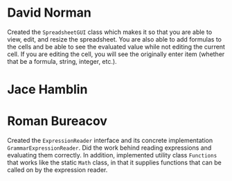 # David Norman
Created the `SpreadsheetGUI` class which makes it so that you are able to view, edit, and resize the spreadsheet.
You are also able to add formulas to the cells and be able to see the evaluated value while not editing the 
current cell. If you are editing the cell, you will see the originally enter item (whether that be a formula, 
string, integer, etc.).
# Jace Hamblin

# Roman Bureacov
Created the `ExpressionReader` interface and its concrete implementation `GrammarExpressionReader`. Did the work
behind reading expressions and evaluating them correctly. In addition, implemented utility class `Functions` that 
works like the static `Math` class, in that it supplies functions that can be called on by the expression reader.